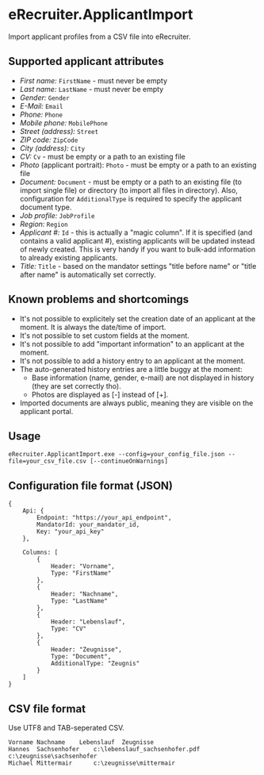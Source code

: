 # eRecruiter.ApplicantImport

Import applicant profiles from a CSV file into eRecruiter.

## Supported applicant attributes

- *First name:* `FirstName` - must never be empty
- *Last name:* `LastName` - must never be empty
- *Gender:* `Gender`
- *E-Mail:* `Email`
- *Phone:* `Phone`
- *Mobile phone:* `MobilePhone`
- *Street (address):* `Street`
- *ZIP code:* `ZipCode`
- *City (address):* `City`
- *CV:* `Cv` - must be empty or a path to an existing file
- *Photo* (applicant portrait): `Photo` - must be empty or a path to an existing file
- *Document:* `Document` - must be empty or a path to an existing file (to import single file) or directory (to import all files in directory). Also, configuration for `AdditionalType` is required to specify the applicant document type.
- *Job profile:* `JobProfile`
- *Region:* `Region`
- *Applicant #:* `Id` - this is actually a "magic column". If it is specified (and contains a valid applicant #), existing applicants will be updated instead of newly created. This is very handy if you want to bulk-add information to already existing applicants.
- *Title:* `Title` - based on the mandator settings "title before name" or "title after name" is automatically set correctly.

## Known problems and shortcomings

- It's not possible to explicitely set the creation date of an applicant at the moment. It is always the date/time of import.
- It's not possible to set custom fields at the moment.
- It's not possible to add "important information" to an applicant at the moment.
- It's not possible to add a history entry to an applicant at the moment.
- The auto-generated history entries are a little buggy at the moment:
    - Base information (name, gender, e-mail) are not displayed in history (they are set correctly tho).
    - Photos are displayed as [-] instead of [+].
- Imported documents are always public, meaning they are visible on the applicant portal.

## Usage
`eRecruiter.ApplicantImport.exe --config=your_config_file.json --file=your_csv_file.csv [--continueOnWarnings]`

## Configuration file format (JSON)

```
{
	Api: {
		Endpoint: "https://your_api_endpoint",
		MandatorId: your_mandator_id,
		Key: "your_api_key"
	},
	
	Columns: [
		{
			Header: "Vorname",
			Type: "FirstName"
		},
		{
			Header: "Nachname",
			Type: "LastName"
		},
		{
			Header: "Lebenslauf",
			Type: "CV"
		},
		{
			Header: "Zeugnisse",
			Type: "Document",
			AdditionalType: "Zeugnis"
		}
	]	
}
```

## CSV file format
Use UTF8 and TAB-seperated CSV.

```
Vorname	Nachname	Lebenslauf	Zeugnisse
Hannes	Sachsenhofer	c:\lebenslauf_sachsenhofer.pdf	c:\zeugnisse\sachsenhofer
Michael	Mittermair		c:\zeugnisse\mittermair
```
